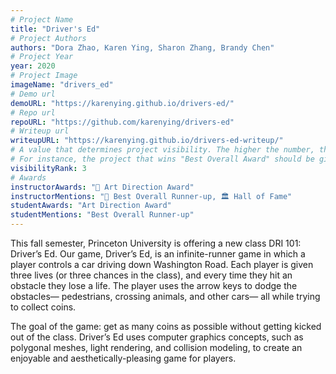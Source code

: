 ```yaml
---
# Project Name
title: "Driver's Ed"
# Project Authors
authors: "Dora Zhao, Karen Ying, Sharon Zhang, Brandy Chen"
# Project Year
year: 2020
# Project Image
imageName: "drivers_ed"
# Demo url
demoURL: "https://karenying.github.io/drivers-ed/"
# Repo url
repoURL: "https://github.com/karenying/drivers-ed"
# Writeup url
writeupURL: "https://karenying.github.io/drivers-ed-writeup/"
# A value that determines project visibility. The higher the number, the closer it will appear to the top
# For instance, the project that wins "Best Overall Award" should be given the highest visibilityRank
visibilityRank: 3
# Awards
instructorAwards: "🎨 Art Direction Award"
instructorMentions: "🥉 Best Overall Runner-up, 🏛️ Hall of Fame"
studentAwards: "Art Direction Award"
studentMentions: "Best Overall Runner-up"
---
```

This fall semester, Princeton University is offering a new class DRI 101: Driver’s Ed. Our game, Driver’s Ed, is an infinite-runner game in which a player controls a car driving down Washington Road. Each player is given three lives (or three chances in the class), and every time they hit an obstacle they lose a life. The player uses the arrow keys to dodge the obstacles— pedestrians, crossing animals, and other cars— all while trying to collect coins.

The goal of the game: get as many coins as possible without getting kicked out of the class. Driver’s Ed uses computer graphics concepts, such as polygonal meshes, light rendering, and collision modeling, to create an enjoyable and aesthetically-pleasing game for players.
